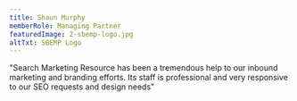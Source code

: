 ```yaml
---
title: Shaun Murphy
memberRole: Managing Partner
featuredImage: 2-sbemp-logo.jpg
altTxt: SBEMP Logo
---
```


"Search Marketing Resource has been a tremendous help to our inbound marketing and branding efforts. Its staff is professional and very responsive to our SEO requests and design needs"
